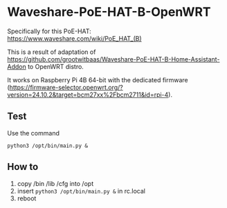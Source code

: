 # Waveshare-PoE-HAT-B-OpenWRT

Specifically for this PoE-HAT: https://www.waveshare.com/wiki/PoE_HAT_(B)

This is a result of adaptation of https://github.com/grootwitbaas/Waveshare-PoE-HAT-B-Home-Assistant-Addon to OpenWRT distro.

It works on Raspberry Pi 4B 64-bit with the dedicated firmware (https://firmware-selector.openwrt.org/?version=24.10.2&target=bcm27xx%2Fbcm2711&id=rpi-4).

## Test ##

Use the command
```
python3 /opt/bin/main.py &
```

## How to ##

1. copy /bin /lib /cfg into /opt
2. insert ```python3 /opt/bin/main.py &``` in rc.local
3. reboot
